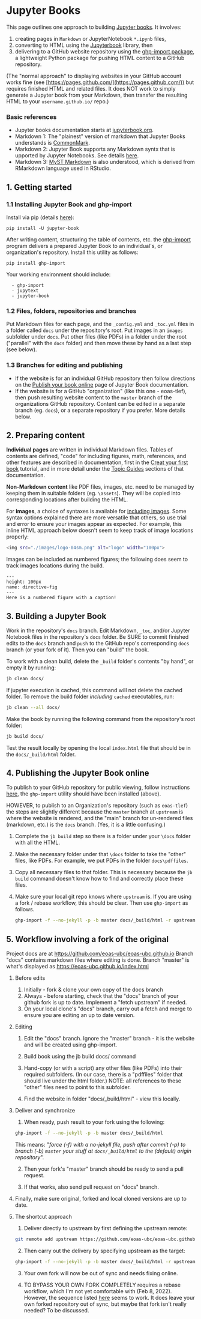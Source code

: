 # Jupyter Books

This page outlines one approach to building [Jupyter books](https://jupyterbook.org/intro.html). It involves:

1. creating pages in `Markdown` or JupyterNotebook `*.ipynb` files, 
2. converting to HTML using the [Jupyterbook](https://jupyterbook.org/intro.html) library, then 
3.  delivering to a GitHub website repository using the [ghp-import package](https://pypi.org/project/ghp-import/), a lightweight Python package for pushing HTML content to a GitHub repository.

(The "normal approach" to displaying websites in your GitHub account works fine (see [https://pages.github.com/](https://pages.github.com/)) but requires finished HTML and related files. It does NOT work to simply generate a Jupyter book from your Markdown, then transfer the resulting HTML to your `username.github.io/` repo.)

### Basic references

- Jupyter books documentation starts at [jupyterbook.org](https://jupyterbook.org/intro.html).
- Markdown 1: The "plainest" version of markdown that Jupyter Books understands is [CommonMark](https://commonmark.org/).
- Markdown 2: Jupyter Book supports any Markdown syntx that is upported by Jupyter Notebooks. See details [here](https://jupyterbook.org/file-types/markdown.html).
- Markdown 3: [MyST Markdown](https://jupyterbook.org/content/myst.html) is also understood, which is derived from RMarkdown language used in RStudio.

## 1. Getting started

### 1.1 Installing Jupyter Book and ghp-import
Install via pip (details [here](https://jupyterbook.org/start/overview.html)): 
```
pip install -U jupyter-book
```

After writing content, structuring the table of contents, etc. the [ghp-import](https://pypi.org/project/ghp-import/) program delivers a prepared Jupyter Book to an individual's, or organization's repository. Install this utility as follows:

```
pip install ghp-import
```
Your working environment should include:
```
  - ghp-import
  - jupytext
  - jupyter-book
```
### 1.2 Files, folders, repositories and branches

Put Markdown files for each page, and the `_config.yml` and `_toc.yml` files in a folder called `docs` under the repository's root. Put images in an `images` subfolder under `docs`. Put other files (like PDFs) in a folder under the root ("parallel" with the `docs` folder) and then move these by hand as a last step (see below). 

### 1.3 Branches for editing and publishing

* If the website is for an individual GitHub repository then follow directions on the [Publish your book online](https://jupyterbook.org/start/publish.html#publish-your-book-online-with-github-pages) page of Jupyter Book documentation.
* If the website is for a GitHub "organization" (like this one - eoas-tlef), then push resulting website content to the `master` branch of the organizations GitHub repository. Content can be edited in a separate branch (eg. `docs`), or a separate repository if you prefer. More details below.

## 2. Preparing content

**Individual pages** are written in individual Markdown files. Tables of contents are defined, "code" for including figures, math, references, and other features are described in documentation, first in the [Creat your first book](https://jupyterbook.org/start/your-first-book.html) tutorial, and in more detail under the [Topic Guides](https://jupyterbook.org/basics/organize.html) sections of that documentation.

**Non-Markdown content** like PDF files, images, etc. need to be managed by keeping them in suitable folders (eg. `\assets`). They will be copied into corresponding locations after building the HTML.

For **images**, a choice of syntaxes is available for [including images](https://jupyterbook.org/content/figures.html). Some syntax options explained there are more versatile that others, so use trial and error to ensure your images appear as expected. For example, this inline HTML approach below doesn't seem to keep track of image locations properly:

```bash
<img src="./images/logo-04sm.png" alt="logo" width="100px">
```

Images can be included as numbered figures; the following does seem to track images locations during the build.

```{figure} ./images/logo-04sm.png
---
height: 100px
name: directive-fig
---
Here is a numbered figure with a caption!
```


## 3. Building a Jupyter Book

Work in the repository's `docs` branch. Edit Markdown, `_toc`, and/or Jupyter Notebook files in the repository's `docs` folder. Be SURE to commit finished edits to the `docs` branch and `push` to the GitHub repo's corresponding `docs` branch (or your fork of it). Then you can "build" the book.

To work with a clean build, delete the `_build` folder's contents "by hand", or empty it by running:

```bash
jb clean docs/
```

If jupyter execution is cached, this command will not delete the cached folder. To remove the build folder _including_ `cached` executables, run:

```bash
jb clean --all docs/
```

Make the book by running the following command from the repository's root folder:

```bash
jb build docs/
```

Test the result locally by opening the local `index.html` file that should be in the `docs/_build/html` folder.

## 4. Publishing the Jupyter Book online

To publish to your GitHub repository for public viewing, follow instructions [here](https://jupyterbook.org/start/publish.html#publish-your-book-online-with-github-pages), the `ghp-import` utility should have been installed (above).

HOWEVER, to publish to an Organization's repository (such as `eoas-tlef`) the steps are slightly different because the `master` branch at `upstream` is where the website is rendered, and the "main" branch for un-rendered files (markdown, etc.) is the `docs` branch. (Yes, it is a  little confusing.)

1. Complete the `jb build` step so there is a folder under your `\docs` folder with all the HTML.

2. Make the necessary folder under that `\docs` folder to take the "other" files, like PDFs. For example, we put PDFs in the folder `docs\pdffiles`.

3. Copy all necessary files to that folder. This is necessary because the `jb build` command doesn't know how to find and correctly place these files.

4. Make sure your local git repo knows where `upstream` is. If you are using a fork / rebase workflow, this should be clear. Then use `ghp-import` as follows.

   ```bash
   ghp-import -f --no-jekyll -p -b master docs/_build/html -r upstream
   ```
## 5. Workflow involving a fork of the original

Project docs are at https://github.com/eoas-ubc/eoas-ubc.github.io 
Branch "docs" contains markdown files where editing is done.
Branch "master" is what's displayed as https://eoas-ubc.github.io/index.html 

1. Before edits
   1. Initially - fork & clone your own copy of the docs branch
   2. Always - before starting, check that the "docs" branch of your github fork is up to date. Implement a "fetch upstream" if needed. 
   3. On your local clone's "docs" branch, carry out a fetch and merge to ensure you are editing an up to date version.
2. Editing
   1. Edit  the "docs" branch. Ignore the "master" branch - it is the website and will be created using ghp-import.
   2. Build book using the  jb build docs/  command
   3. Hand-copy (or with a script) any other files (like PDFs) into their required subfolders. (In our case, there is a "pdffiles" folder that should live under the html folder.) NOTE: all references to these "other" files need to point to this subfolder.

   4. Find the website in folder "docs/_build/html" - view this locally.
3. Deliver and synchronize
   1. When ready, push result to your fork using the following:

   ```bash
   ghp-import -f --no-jekyll -p -b master docs/_build/html
   ```

      This means: "_force (-f) with a no-jekyll file, push after commit (-p) to branch (-b) `master` your stuff at `docs/_build/html` to the (default) origin repository_".

	2. Then your fork's "master" branch should be ready to send a pull request.

	3. If that works, also send pull request on "docs" branch. 

4. Finally, make sure original, forked and local cloned versions are up to date.

5. The shortcut approach
	1. Deliver directly to upstream by first defining the upstream remote:
	
   ```bash
   git remote add upstream https://github.com/eoas-ubc/eoas-ubc.github.io
   ```

   2. Then carry out the delivery by specifying upstream as the target:

   ```bash
   ghp-import -f --no-jekyll -p -b master docs/_build/html -r upstream
   ```

	3. Your own fork will now be out of sync and needs fixing online.

	4. TO BYPASS YOUR OWN FORK COMPLETELY requires a rebase workflow, which I'm not yet comfortable with (Feb 8, 2022). However, the sequence listed [here](https://medium.com/@topspinj/how-to-git-rebase-into-a-forked-repo-c9f05e821c8a) seems to work. It does leave your own forked repository out of sync, but maybe that fork isn't really needed? To be discussed.  
